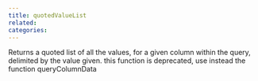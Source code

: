 ```yaml
---
title: quotedValueList
related:
categories:
---
```


Returns a quoted list of all the values, for a given column within the query, delimited by the value given.
		this function is deprecated, use instead the function queryColumnData